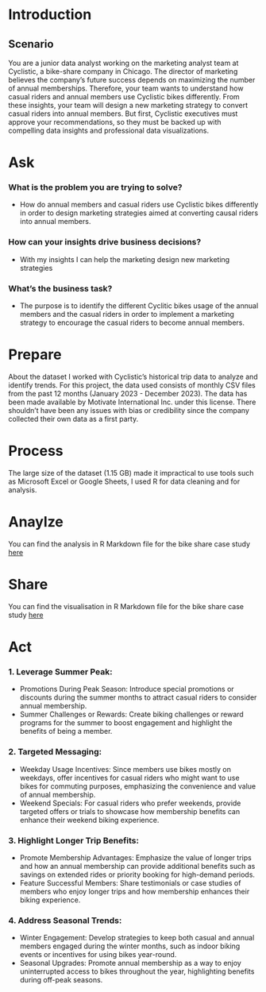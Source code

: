 # Introduction
## Scenario
You are a junior data analyst working on the marketing analyst team at Cyclistic, a bike-share
company in Chicago. The director of marketing believes the company’s future success
depends on maximizing the number of annual memberships. Therefore, your team wants to
understand how casual riders and annual members use Cyclistic bikes differently. From these
insights, your team will design a new marketing strategy to convert casual riders into annual
members. But first, Cyclistic executives must approve your recommendations, so they must be
backed up with compelling data insights and professional data visualizations.

# Ask
### What is the problem you are trying to solve?
*	How do annual members and casual riders use Cyclistic bikes differently in order to design marketing strategies aimed at converting causal riders into annual members.
### How can your insights drive business decisions?
*	With my insights I can help the marketing design new marketing strategies
### What’s the business task?
*	The purpose is to identify the different Cyclitic bikes usage of the annual members and the casual riders in order to implement a marketing strategy to encourage the casual riders to become annual members.

# Prepare
About the dataset
I worked with Cyclistic’s historical trip data to analyze and identify trends. For this project, the data used consists of monthly CSV files from the past 12 months (January 2023 - December 2023). The data has been made available by Motivate International Inc. under this license. There shouldn’t have been any issues with bias or credibility since the company collected their own data as a first party.
# Process
The large size of the dataset (1.15 GB) made it impractical to use tools such as Microsoft Excel or Google Sheets, I used R for data cleaning and for analysis.
# Anaylze
You can find the analysis in R Markdown file for the bike share case study [here](https://github.com/tondanov/Case-study-How-does-a-bike-share-navigate-speedy-success/blob/main/bike_share_caseStudy_R.Rmd)
# Share
You can find the visualisation in R Markdown file for the bike share case study [here](https://github.com/tondanov/Case-study-How-does-a-bike-share-navigate-speedy-success/blob/main/bike_share_caseStudy_R.Rmd)
# Act
### 1.	Leverage Summer Peak:
*	Promotions During Peak Season: Introduce special promotions or discounts during the summer months to attract casual riders to consider annual membership.
*	Summer Challenges or Rewards: Create biking challenges or reward programs for the summer to boost engagement and highlight the benefits of being a member.
### 2.	Targeted Messaging:
*	Weekday Usage Incentives: Since members use bikes mostly on weekdays, offer incentives for casual riders who might want to use bikes for commuting purposes, emphasizing the convenience and value of annual membership.
*	Weekend Specials: For casual riders who prefer weekends, provide targeted offers or trials to showcase how membership benefits can enhance their weekend biking experience.
### 3.	Highlight Longer Trip Benefits:
*	Promote Membership Advantages: Emphasize the value of longer trips and how an annual membership can provide additional benefits such as savings on extended rides or priority booking for high-demand periods.
*	Feature Successful Members: Share testimonials or case studies of members who enjoy longer trips and how membership enhances their biking experience.
### 4.	Address Seasonal Trends:
*	Winter Engagement: Develop strategies to keep both casual and annual members engaged during the winter months, such as indoor biking events or incentives for using bikes year-round.
*	Seasonal Upgrades: Promote annual membership as a way to enjoy uninterrupted access to bikes throughout the year, highlighting benefits during off-peak seasons.

